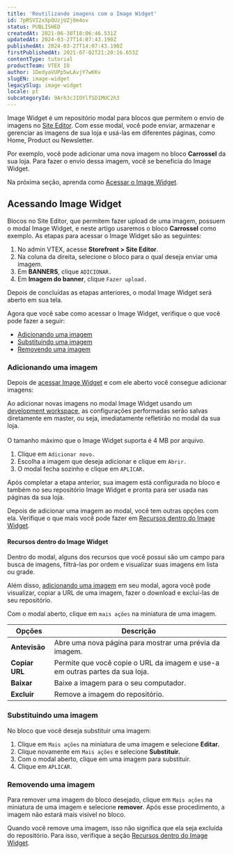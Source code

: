 ```yaml
---
title: 'Reutilizando imagens com o Image Widget'
id: 7pRSVI2xXpQUzjUZj0m4ov
status: PUBLISHED
createdAt: 2021-06-30T18:06:46.531Z
updatedAt: 2024-03-27T14:07:43.190Z
publishedAt: 2024-03-27T14:07:43.190Z
firstPublishedAt: 2021-07-02T21:20:16.653Z
contentType: tutorial
productTeam: VTEX IO
author: 1DedyaVUPp5wLAvjY7wKKv
slugEN: image-widget
legacySlug: image-widget
locale: pt
subcategoryId: 9Arh3cJIOYlfSD1MUC2h3
---
```


Image Widget é um repositório modal para blocos que permitem o envio de imagens no [Site Editor](https://help.vtex.com/subcategory/layout--2g6LxtasS4iSeGEqeYUuGW). Com esse modal, você pode enviar, armazenar e gerenciar as imagens de sua loja e usá-las em diferentes páginas, como Home, Product ou Newsletter.

Por exemplo, você pode adicionar uma nova imagem no bloco __Carrossel__ da sua loja. Para fazer o envio dessa imagem, você se beneficia do Image Widget.

Na próxima seção, aprenda como [Acessar o Image Widget](#acessando-image-widget).

## Acessando Image Widget

Blocos no Site Editor, que permitem fazer upload de uma imagem, possuem o modal Image Widget, e neste artigo usaremos o bloco __Carrossel__ como exemplo. As etapas para acessar o Image Widget são as seguintes:

1. No admin VTEX, acesse **Storefront > Site Editor**.
2. Na coluna da direita, selecione o bloco para o qual deseja enviar uma imagem.
3. Em __BANNERS__, clique `ADICIONAR.`
4. Em __Imagem do banner__, clique `Fazer upload.`

Depois de concluídas as etapas anteriores, o modal Image Widget será aberto em sua tela.

Agora que você sabe como acessar o Image Widget, verifique o que você pode fazer a seguir:

- [Adicionando uma imagem](#adicionando-uma-imagem)
- [Substituindo uma imagem](#substituindo-uma-imagem)
- [Removendo uma imagem](#removendo-uma-imagem)

### Adicionando uma imagem

Depois de [acessar Image Widget](#acessando-image-widget) e com ele aberto você consegue adicionar imagens:

<div class="alert alert-warning">
Ao adicionar novas imagens no modal Image Widget usando um <a href="https://developers.vtex.com/vtex-developer-docs/docs/vtex-io-documentation-workspace">development workspace</a>, as configurações performadas serão salvas diretamente em master, ou seja, imediatamente refletirão no modal da sua loja.
</div>
<br>
<div class="alert alert-warning">
  O tamanho máximo que o Image Widget suporta é 4 MB por arquivo.
</div>

1. Clique em `Adicionar novo.`
2. Escolha a imagem que deseja adicionar e clique em `Abrir.`
3. O modal fecha sozinho e clique em `APLICAR.`

Após completar a etapa anterior, sua imagem está configurada no bloco e também no seu repositório Image Widget e pronta para ser usada nas páginas da sua loja.

Depois de adicionar uma imagem ao modal, você tem outras opções com ela. Verifique o que mais você pode fazer em [Recursos dentro do Image Widget](#recursos-dentro-do-image-widget).

#### Recursos dentro do Image Widget

Dentro do modal, alguns dos recursos que você possui são um campo para busca de imagens, filtrá-las por ordem e visualizar suas imagens em lista ou grade.

Além disso, [adicionando uma imagem](#adicionando-uma-imagem) em seu modal, agora você pode visualizar, copiar a URL de uma imagem, fazer o download e excluí-las de seu repositório.

Com o modal aberto, clique em `mais ações` na miniatura de uma imagem.

| Opções     | Descrição                                          |
| ---------- | -------------------------------------------------- |
| __Antevisão__  | Abre uma nova página para mostrar uma prévia da imagem. |
| __Copiar URL__ | Permite que você copie o URL da imagem e use-a em outras partes da sua loja.    |
| __Baixar__     | Baixe a imagem para o seu computador.              |
| __Excluir__    | Remove a imagem do repositório.                    |

### Substituindo uma imagem

No bloco que você deseja substituir uma imagem:

1. Clique em `Mais ações` na miniatura de uma imagem e selecione __Editar.__
2. Clique novamente em `Mais ações` e selecione __Substituir.__
3. Com o modal aberto, clique em uma imagem para substituir.
4. Clique em `APLICAR`.

### Removendo uma imagem

Para remover uma imagem do bloco desejado, clique em `Mais ações` na miniatura de uma imagem e selecione __remover__. Após esse procedimento, a imagem não estará mais visível no bloco.

<div class="alert alert-warning">
  Quando você remove uma imagem, isso não significa que ela seja excluída do repositório. Para isso, verifique a seção <a href="#recursos-dentro-do-image-widget">Recursos dentro do Image Widget</a>.
</div>

